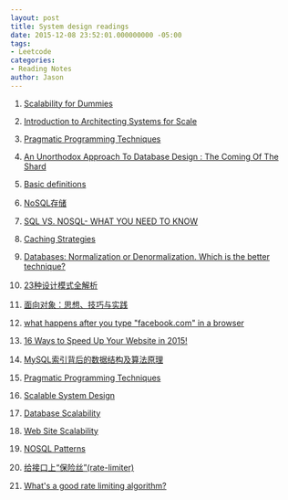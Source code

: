```yaml
---
layout: post
title: System design readings
date: 2015-12-08 23:52:01.000000000 -05:00
tags:
- Leetcode
categories:
- Reading Notes
author: Jason
---
```

<ol>
<li>
<p><a href="http://www.lecloud.net/post/7295452622/scalability-for-dummies-part-1-clones">Scalability for Dummies</a></p>
</li>
<li>
<p><a href="http://lethain.com/introduction-to-architecting-systems-for-scale/">Introduction to Architecting Systems for Scale</a></p>
</li>
<li>
<p><a href="http://horicky.blogspot.com/2010/10/scalable-system-design-patterns.html">Pragmatic Programming Techniques</a></p>
</li>
<li>
<p><a href="http://highscalability.com/blog/2009/8/6/an-unorthodox-approach-to-database-design-the-coming-of-the.html">An Unorthodox Approach To Database Design : The Coming Of The Shard</a></p>
</li>
<li>
<p><a href="http://yunjiechao-163-com.iteye.com/blog/2124300">Basic definitions</a></p>
</li>
<li>
<p><a href="http://www.jdon.com/nosql.html">NoSQL存储</a></p>
</li>
<li>
<p><a href="http://dataconomy.com/sql-vs-nosql-need-know/">SQL VS. NOSQL- WHAT YOU NEED TO KNOW</a></p>
</li>
<li>
<p><a href="http://www.coderanch.com/t/660295/Wiki/Caching-Strategies">Caching Strategies</a></p>
</li>
<li>
<p><a href="http://www.ovaistariq.net/199/databases-normalization-or-denormalization-which-is-the-better-technique/">Databases: Normalization or Denormalization. Which is the better technique?</a></p>
</li>
<li>
<p><a href="http://blog.csdn.net/longyulu/article/details/9159589">23种设计模式全解析</a></p>
</li>
<li>
<p><a href="http://blog.csdn.net/yunhua_lee/article/details/23738671">面向对象：思想、技巧与实践</a></p>
</li>
<li>
<p><a href="http://blog.csdn.net/yunhua_lee/article/details/23738671">what happens after you type "facebook.com" in a browser</a></p>
</li>
<li>
<p><a href="http://www.incomediary.com/16-ways-double-website-speed-today">16 Ways to Speed Up Your Website in 2015!</a></p>
</li>
<li>
<p><a href="http://blog.codinglabs.org/articles/theory-of-mysql-index.html">MySQL索引背后的数据结构及算法原理</a></p>
</li>
<li>
<p><a href="http://horicky.blogspot.com/2010/10/scalable-system-design-patterns.html">Pragmatic Programming Techniques</a></p>
</li>
<li>
<p><a href="http://horicky.blogspot.com/2008/02/scalable-system-design.html">Scalable System Design</a></p>
</li>
<li>
<p><a href="http://horicky.blogspot.com/2008/03/database-scalability.html">Database Scalability</a></p>
</li>
<li>
<p><a href="http://horicky.blogspot.com/2008/03/web-site-scalability.html">Web Site Scalability</a></p>
</li>
<li>
<p><a href="http://horicky.blogspot.com/2009/11/nosql-patterns.html">NOSQL Patterns</a></p>
</li>
<li>
<p><a href="http://blog.csdn.net/big_gutan/article/details/46413167">给接口上“保险丝”(rate-limiter)</a></p>
</li>
<li>
<p><a href="http://stackoverflow.com/questions/667508/whats-a-good-rate-limiting-algorithm">What's a good rate limiting algorithm?</a></p>
</li>
</ol>
